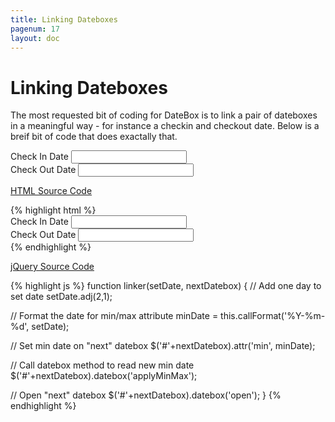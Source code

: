 ```yaml
---
title: Linking Dateboxes
pagenum: 17
layout: doc
---
```


# Linking Dateboxes
The most requested bit of coding for DateBox is to link a pair of dateboxes in a
meaningful way - for instance a checkin and checkout date.  Below is a breif bit
of code that does exactally that.

<script type="text/javascript">
	function linker(setDate, nextDatebox) {
		setDate.adj(2,1); // Add One Day
		
		// Format the date for min/max attribute
		minDate = this.callFormat('%Y-%m-%d', setDate);
		
		// Set min date on "next" datebox
		$('#'+nextDatebox).attr('min', minDate);
		
		// Call datebox method to read new min date
		$('#'+nextDatebox).datebox('applyMinMax');
		
		// Open "next" datebox
		$('#'+nextDatebox).datebox('open');
	}
</script>

<div class="ui-field-contain">
	<label for="in_date">Check In Date</label>
	<input id="in_date" data-role="datebox" data-options='{"mode":"calbox","useInline":false,"useFocus":true,"afterToday":true,"closeCallback":"linker","closeCallbackArgs":["out_date"]}' type="text">
</div>
<div class="ui-field-contain">
	<label for="out_date">Check Out Date</label>
	<input id="out_date" data-role="datebox" data-options='{"mode":"calbox","useInline":false,"useFocus":true}' type="text">
</div>

<a href="#hsource" data-rel="popup" data-role="button" data-inline="true" data-mini="true" data-transition="pop">HTML Source Code</a>

<div data-role="popup" id="hsource" class="ui-content">
{% highlight html %}
<div class="ui-field-contain">
  <label for="in_date">Check In Date</label>
  <input id="in_date" data-role="datebox" type="text" data-options='{
    "mode":"calbox",
    "afterToday":true,
    "closeCallback":"linker",
    "closeCallbackArgs":["out_date"]
  }'>
</div>
<div class="ui-field-contain">
  <label for="out_date">Check Out Date</label>
  <input id="out_date" data-role="datebox" data-options='{"mode":"calbox"}' type="text">
</div>
{% endhighlight %}
</div>

<a href="#jsource" data-rel="popup" data-role="button" data-inline="true" data-mini="true" data-transition="pop">jQuery Source Code</a>

<div data-role="popup" id="jsource" class="ui-content">
{% highlight js %}
function linker(setDate, nextDatebox) {
  // Add one day to set date
  setDate.adj(2,1);

  // Format the date for min/max attribute
  minDate = this.callFormat('%Y-%m-%d', setDate);

  // Set min date on "next" datebox
  $('#'+nextDatebox).attr('min', minDate);

  // Call datebox method to read new min date
  $('#'+nextDatebox).datebox('applyMinMax');

  // Open "next" datebox
  $('#'+nextDatebox).datebox('open');
}
{% endhighlight %}
</div>
